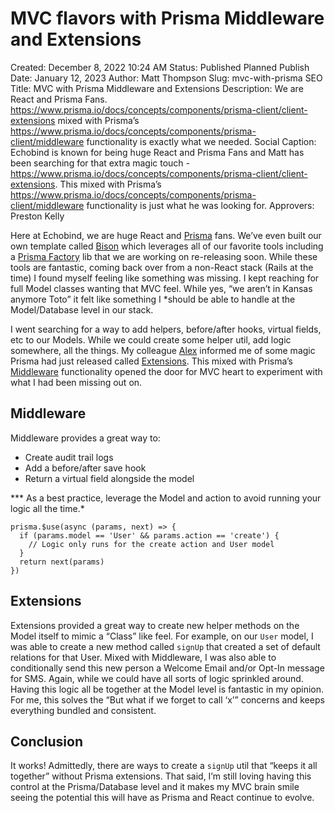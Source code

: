 # MVC flavors with Prisma Middleware and Extensions

Created: December 8, 2022 10:24 AM
Status: Published
Planned Publish Date: January 12, 2023
Author: Matt Thompson
Slug: mvc-with-prisma
SEO Title: MVC with Prisma Middleware and Extensions 
Description: We are React and Prisma Fans. https://www.prisma.io/docs/concepts/components/prisma-client/client-extensions mixed with Prisma’s https://www.prisma.io/docs/concepts/components/prisma-client/middleware functionality is exactly what we needed.
Social Caption: Echobind is known for being huge React and Prisma Fans and Matt has been searching for that extra magic touch - https://www.prisma.io/docs/concepts/components/prisma-client/client-extensions. This mixed with Prisma’s https://www.prisma.io/docs/concepts/components/prisma-client/middleware functionality is just what he was looking for.
Approvers: Preston Kelly

Here at Echobind, we are huge React and [Prisma](https://www.prisma.io/) fans. We’ve even built our own template called [Bison](https://github.com/echobind/bisonapp) which leverages all of our favorite tools including a [Prisma Factory](https://github.com/echobind/prisma-factory) lib that we are working on re-releasing soon. While these tools are fantastic, coming back over from a non-React stack (Rails at the time) I found myself feeling like something was missing. I kept reaching for full Model classes wanting that MVC feel. While yes, “we aren’t in Kansas anymore Toto” it felt like something I *should be able to handle at the Model/Database level in our stack. 

I went searching for a way to add helpers, before/after hooks, virtual fields, etc to our Models. While we could create some helper util, add logic somewhere, all the things. My colleague [Alex](https://twitter.com/ralex1993) informed me of some magic Prisma had just released called [Extensions](https://www.prisma.io/docs/concepts/components/prisma-client/client-extensions). This mixed with Prisma’s [Middleware](https://www.prisma.io/docs/concepts/components/prisma-client/middleware) functionality opened the door for MVC heart to experiment with what I had been missing out on. 

## Middleware

 Middleware provides a great way to: 

- Create audit trail logs
- Add a before/after save hook
- Return a virtual field alongside the model

*** As a best practice, leverage the Model and action to avoid running your logic all the time.* 

```tsx
prisma.$use(async (params, next) => {
  if (params.model == 'User' && params.action == 'create') {
    // Logic only runs for the create action and User model
  }
  return next(params)
})
```

## Extensions

Extensions provided a great way to create new helper methods on the Model itself to mimic a “Class” like feel. For example, on our `User` model, I was able to create a new method called `signUp` that created a set of default relations for that User. Mixed with Middleware, I was also able to conditionally send this new person a Welcome Email and/or Opt-In message for SMS. Again, while we could have all sorts of logic sprinkled around. Having this logic all be together at the Model level is fantastic in my opinion. For me, this solves the “But what if we forget to call ‘x’” concerns and keeps everything bundled and consistent.  

## Conclusion

It works! 
Admittedly, there are ways to create a `signUp` util that “keeps it all together” without Prisma extensions. That said, I’m still loving having this control at the Prisma/Database level and it makes my MVC brain smile seeing the potential this will have as Prisma and React continue to evolve.